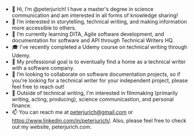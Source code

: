 - 👋 Hi, I’m @peterjurich! I have a master's degree in science communication and am interested in all forms of knowledge sharing!
- 👀 I’m interested in storytelling, technical writing, and making information more accessible to others.
- 🌱 I’m currently learning DITA, Agile software development, and documentation for software and API through Technical Writers HQ.
- :mortar_board: I've recently completed a Udemy course on technical writing through Udemy.
- 📝 My professional goal is to eventually find a home as a technical writer with a software company. 
- 💞️ I’m looking to collaborate on software documentation projects, so if you're looking for a technical writer for your independent project, please feel free to reach out!
- 🎥 Outside of technical writing, I'm interested in filmmaking (primarily writing, acting, producing), science communicastion, and personal finance.
- 📫 You can reach me at peterjurich@gmail.com or https://www.linkedin.com/in/peterjurich/. Also, please feel free to check out my website, peterjurich.com.

<!---
peterjurich/peterjurich is a ✨ special ✨ repository because its `README.md` (this file) appears on your GitHub profile.
You can click the Preview link to take a look at your changes.
--->
